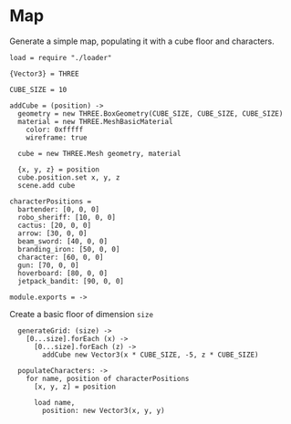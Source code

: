 Map
===

Generate a simple map, populating it with a cube floor and characters.

    load = require "./loader"

    {Vector3} = THREE

    CUBE_SIZE = 10

    addCube = (position) ->
      geometry = new THREE.BoxGeometry(CUBE_SIZE, CUBE_SIZE, CUBE_SIZE)
      material = new THREE.MeshBasicMaterial
        color: 0xfffff
        wireframe: true

      cube = new THREE.Mesh geometry, material
      
      {x, y, z} = position
      cube.position.set x, y, z
      scene.add cube

    characterPositions =
      bartender: [0, 0, 0]
      robo_sheriff: [10, 0, 0]
      cactus: [20, 0, 0]
      arrow: [30, 0, 0]
      beam_sword: [40, 0, 0]
      branding_iron: [50, 0, 0]
      character: [60, 0, 0]
      gun: [70, 0, 0]
      hoverboard: [80, 0, 0]
      jetpack_bandit: [90, 0, 0]

    module.exports = ->

Create a basic floor of dimension `size`

      generateGrid: (size) ->
        [0...size].forEach (x) ->
          [0...size].forEach (z) ->
            addCube new Vector3(x * CUBE_SIZE, -5, z * CUBE_SIZE)

      populateCharacters: ->
        for name, position of characterPositions
          [x, y, z] = position
          
          load name,
            position: new Vector3(x, y, y)
